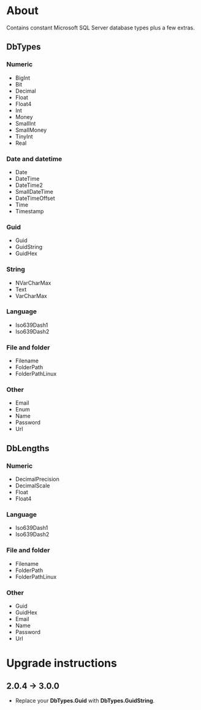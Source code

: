 # About

Contains constant Microsoft SQL Server database types plus a few extras.

## DbTypes

### Numeric

- BigInt
- Bit
- Decimal
- Float
- Float4
- Int
- Money
- SmallInt
- SmallMoney
- TinyInt
- Real

### Date and datetime

- Date
- DateTime
- DateTime2
- SmallDateTime
- DateTimeOffset
- Time
- Timestamp

### Guid

- Guid
- GuidString
- GuidHex

### String

- NVarCharMax
- Text
- VarCharMax

### Language

- Iso639Dash1
- Iso639Dash2

### File and folder

- Filename
- FolderPath
- FolderPathLinux

### Other

- Email
- Enum
- Name
- Password
- Url



## DbLengths

### Numeric

- DecimalPrecision
- DecimalScale
- Float
- Float4

### Language

- Iso639Dash1
- Iso639Dash2

### File and folder

- Filename
- FolderPath
- FolderPathLinux

### Other

- Guid
- GuidHex
- Email
- Name
- Password
- Url

# Upgrade instructions

## 2.0.4 &rarr; 3.0.0

- Replace your **DbTypes.Guid** with **DbTypes.GuidString**.
